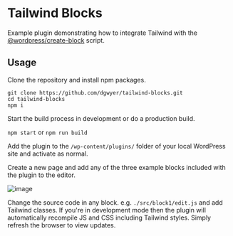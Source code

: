 # Tailwind Blocks

Example plugin demonstrating how to integrate Tailwind with the [@wordpress/create-block](https://developer.wordpress.org/block-editor/reference-guides/packages/packages-create-block/) script.

## Usage

Clone the repository and install npm packages.

```
git clone https://github.com/dgwyer/tailwind-blocks.git
cd tailwind-blocks
npm i
```

Start the build process in development or do a production build.

`npm start` or `npm run build`

Add the plugin to the `/wp-content/plugins/` folder of your local WordPress site and activate as normal.

Create a new page and add any of the three example blocks included with the plugin to the editor.

![image](https://user-images.githubusercontent.com/1482075/159683070-8cbba50f-271e-4a30-aa2d-0a99f8d64e5d.png)

Change the source code in any block. e.g. `./src/block1/edit.js` and add Tailwind classes. If you're in development mode then the plugin will automatically recompile JS and CSS including Tailwind styles. Simply refresh the browser to view updates.
